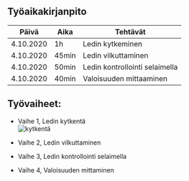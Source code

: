 ## Työaikakirjanpito  
Päivä      | Aika     | Tehtävät  
-----------|----------|------------  
4.10.2020  | 1h | Ledin kytkeminen  
4.10.2020 | 45min | Ledin vilkuttaminen  
4.10.2020 | 50min | Ledin kontrollointi selaimella  
4.10.2020 | 40min | Valoisuuden mittaaminen  

## Työvaiheet:  
  * Vaihe 1, Ledin kytkentä   
  ![kytkentä](ledikytkentä_bb)
  
  * Vaihe 2, Ledin vilkuttaminen  
  
  * Vaihe 3, Ledin kontrollointi selaimella  
  * Vaihe 4, Valoisuuden mittaminen


